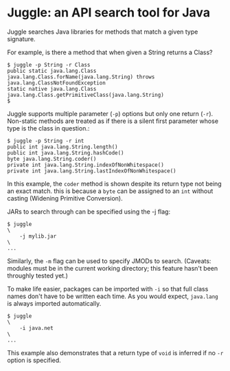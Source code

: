 # Juggle: an API search tool for Java

Juggle searches Java libraries for methods that match a given type signature.

For example, is there a method that when given a String returns a Class?
````
$ juggle -p String -r Class
public static java.lang.Class java.lang.Class.forName(java.lang.String) throws java.lang.ClassNotFoundException
static native java.lang.Class java.lang.Class.getPrimitiveClass(java.lang.String)
$
````

Juggle supports multiple parameter (`-p`) options but only one return (`-r`).
Non-static methods are treated as if there is a silent first parameter
whose type is the class in question.:
````
$ juggle -p String -r int
public int java.lang.String.length()
public int java.lang.String.hashCode()
byte java.lang.String.coder()
private int java.lang.String.indexOfNonWhitespace()
private int java.lang.String.lastIndexOfNonWhitespace()
````

In this example, the `coder` method is shown despite its return type not being an exact match. this is because a `byte` can be assigned to an `int` without casting (Widening Primitive Conversion).

JARs to search through can be specified using the -j flag:
````
$ juggle                                                                \
    -j mylib.jar                                                        \
...
````

Similarly, the ``-m`` flag can be used to specify JMODs to search.
(Caveats: modules must be in the current working directory;
this feature hasn't been throughly tested yet.)

To make life easier, packages can be imported with `-i` so that full class
names don't have to be written each time. As you would expect, `java.lang` is
always imported automatically.
````
$ juggle                                                                \
    -i java.net                                                         \
...
````
This example also demonstrates that a return type of `void` is inferred if no `-r` option is specified.

